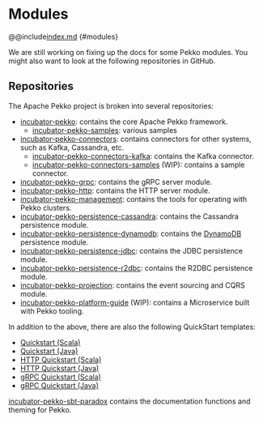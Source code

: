 # Modules

@@include[index.md](index.md) {#modules}


We are still working on fixing up the docs for some Pekko modules. You might also want to look at the following repositories in GitHub.

## Repositories

The Apache Pekko project is broken into several repositories:

- [incubator-pekko](https://github.com/apache/incubator-pekko): contains the core Apache Pekko framework.
    - [incubator-pekko-samples](https://github.com/apache/incubator-pekko-samples): various samples
- [incubator-pekko-connectors](https://github.com/apache/incubator-pekko-connectors): contains connectors for other systems, such as Kafka, Cassandra, etc.
    - [incubator-pekko-connectors-kafka](https://github.com/apache/incubator-pekko-connectors-kafka): contains the Kafka connector.
    - [incubator-pekko-connectors-samples](https://github.com/apache/incubator-pekko-connectors-samples) (WIP): contains a sample connector.
- [incubator-pekko-grpc](https://github.com/apache/incubator-pekko-grpc): contains the gRPC server module.
- [incubator-pekko-http](https://github.com/apache/incubator-pekko-http): contains the HTTP server module.
- [incubator-pekko-management](https://github.com/apache/incubator-pekko-management): contains the tools for operating with Pekko clusters.
- [incubator-pekko-persistence-cassandra](https://github.com/apache/incubator-pekko-persistence-cassandra): contains the Cassandra persistence module.
- [incubator-pekko-persistence-dynamodb](https://github.com/apache/incubator-pekko-persistence-dynamodb): contains the [DynamoDB](https://aws.amazon.com/dynamodb/) persistence module.
- [incubator-pekko-persistence-jdbc](https://github.com/apache/incubator-pekko-persistence-jdbc): contains the JDBC persistence module.
- [incubator-pekko-persistence-r2dbc](https://github.com/apache/incubator-pekko-persistence-r2dbc): contains the R2DBC persistence module.
- [incubator-pekko-projection](https://github.com/apache/incubator-pekko-projection): contains the event sourcing and CQRS module.
- [incubator-pekko-platform-guide](https://github.com/apache/incubator-pekko-platform-guide) (WIP): contains a Microservice built with Pekko tooling.

In addition to the above, there are also the following QuickStart templates:

- [Quickstart (Scala)](https://github.com/apache/incubator-pekko-quickstart-scala.g8)
- [Quickstart (Java)](https://github.com/apache/incubator-pekko-quickstart-java.g8)
- [HTTP Quickstart (Scala)](https://github.com/apache/incubator-pekko-http-quickstart-scala.g8)
- [HTTP Quickstart (Java)](https://github.com/apache/incubator-pekko-http-quickstart-java.g8)
- [gRPC Quickstart (Scala)](https://github.com/apache/incubator-pekko-grpc-quickstart-scala.g8)
- [gRPC Quickstart (Java)](https://github.com/apache/incubator-pekko-grpc-quickstart-java.g8)

[incubator-pekko-sbt-paradox](https://github.com/apache/incubator-pekko-sbt-paradox) contains the documentation functions and theming for Pekko.
